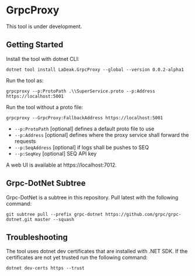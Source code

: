 # GrpcProxy

This tool is under development.

## Getting Started

Install the tool with dotnet CLI:

```
dotnet tool install LaDeak.GrpcProxy --global --version 0.0.2-alpha1
```

Run the tool as:

```
grpcproxy --p:ProtoPath .\\SuperService.proto --p:Address https://localhost:5001
```

Run the tool without a proto file:

```
grpcproxy --GrpcProxy:FallbackAddress https://localhost:5001
```

- `--p:ProtoPath` [optional] defines a default proto file to use
- `--p:Address` [optional] defines where the proxy service shall forward the requests
- `--p:SeqAddress` [optional] if logs shall be pushes to SEQ
- `--p:SeqKey` [optional] SEQ API key

A web UI is available at https://localhost:7012.


## Grpc-DotNet Subtree

Grpc-DotNet is a subtree in this repository. Pull latest with the following command:

```
git subtree pull --prefix grpc-dotnet https://github.com/grpc/grpc-dotnet.git master --squash
```

## Troubleshooting

The tool uses dotnet dev certificates that are installed with .NET SDK. If the certificates are not yet trusted run the following command:

```
dotnet dev-certs https --trust
```